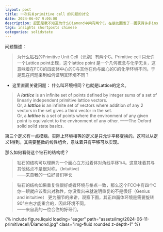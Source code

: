 ```yaml
---
layout: post
title: 一次有关primitive cell 的问题的讨论
date: 2024-06-07 9:00:00
description: 起因是我不知道为什么Diamond中间有两个C，在朋友圈发了一圈获得许多insights，原因是因为对于Lattice point的定义不清楚，于是记之。  
tags: insights shortposts chinese
categories: solidstate
---
```


问题描述：  

> 为什么钻石的Primitive Unit Cell（元胞）有两个C。Primitive cell 只允许一个Lattice point出现，这个lattice point 是一个几何概念与化学无关，这意味着在FCC的四面体中心的C与其他在角与面心的C的化学环境不同，于是现在问题来到如何证明其环境不同？  

* 这里直面关键问题： 什么叫环境相同？也就是Lattice的定义。  

> A ***lattice*** is an infinite set of points defined by integer sums of a set of linearly independent primitive lattice vectors.  
> Or, a ***lattice*** is an infinite set of vectors where addition of any 2 vectors in the set gives a third vector in the set.  
> Or, a ***lattice*** is a set of points where the environment of any given point is equivalent to the environment of any other.
> ——The Oxford solid solid state basics.  

第三个定义有一点模糊。实际上环境相等的定义是只允许平移变换的。这可以从定义1得到。其需要整数的线性组合，意味着只有平移可以实现。  

那么如何看待这个钻石的结构呢？ 

> 钻石的结构可以理解为一个面心立方沿着体对角线平移1/4。这意味着其与其他格点不是很对称。（Intuitive）  
> ——来自我的一位好哥们学长  

> 钻石的结构如果重复性很好或者环境与格点一致，那么这个FCC中有四个C你一眼就应该看出对称性，你没看出来就说明重复的不是很好（Genius and inituitive）
> 更为细节的来讲，观察下图，其正四面体环境是需要旋转90°左右才能重合的，因此环境不同。  
> ——来自我的一位合住的好哥们。  

<div class="row mt-3">
    <div class="col-sm mt-3 mt-md-0">
        {% include figure.liquid loading="eager" path="assets/img/2024-06-11-primitivecell/Diamond.jpg" class="img-fluid rounded z-depth-1" %}
    </div>
</div>

